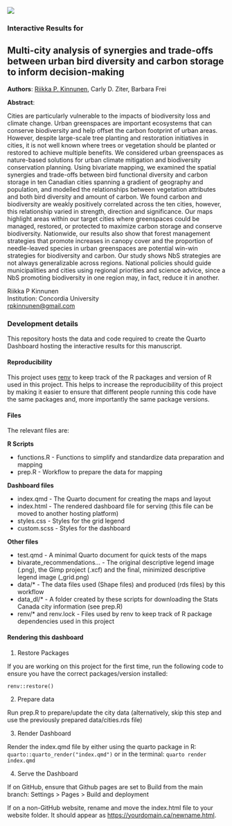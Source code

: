 ![](https://img.shields.io/badge/status-In_review-yellow)

### Interactive Results for
## Multi-city analysis of synergies and trade-offs between urban bird diversity and carbon storage to inform decision-making



**Authors**: [Riikka P. Kinnunen](mailto:rpkinnunen@gmail.com), Carly D. Ziter, Barbara Frei

**Abstract**: 

Cities are particularly vulnerable to the impacts of biodiversity loss and climate change. Urban greenspaces are important ecosystems that can conserve biodiversity and help offset the carbon footprint of urban areas. However, despite large-scale tree planting and restoration initiatives in cities, it is not well known where trees or vegetation should be planted or restored to achieve multiple benefits. We considered urban greenspaces as nature-based solutions for urban climate mitigation and biodiversity conservation planning. Using bivariate mapping, we examined the spatial synergies and trade-offs between bird functional diversity and carbon storage in ten Canadian cities spanning a gradient of geography and population, and modelled the relationships between vegetation attributes and both bird diversity and amount of carbon. We found carbon and biodiversity are weakly positively correlated across the ten cities, however, this relationship varied in strength, direction and significance. Our maps highlight areas within our target cities where greenspaces could be managed, restored, or protected to maximize carbon storage and conserve biodiversity. Nationwide, our results also show that forest management strategies that promote increases in canopy cover and the proportion of needle-leaved species in urban greenspaces are potential win-win strategies for biodiversity and carbon. Our study shows NbS strategies are not always generalizable across regions. National policies should guide municipalities and cities using regional priorities and science advice, since a NbS promoting biodiversity in one region may, in fact, reduce it in another.


Riikka P Kinnunen  
Institution: Concordia University  
rpkinnunen@gmail.com   


### Development details

This repository hosts the data and code required to create the Quarto Dashboard hosting the interactive results for this manuscript.

#### Reproducibility

This project uses [renv](https://rstudio.github.io/renv/articles/renv.html) to 
keep track of the R packages and version of R used in this project. 
This helps to increase the reproducibility of this project by making it easier to 
ensure that different people running this code have the same packages and, more
importantly the same package versions.

#### Files

The relevant files are: 

**R Scripts**

- functions.R - Functions to simplify and standardize data preparation and mapping
- prep.R - Workflow to prepare the data for mapping

**Dashboard files**

- index.qmd - The Quarto document for creating the maps and layout
- index.html - The rendered dashboard file for serving (this file can be moved to another hosting platform)
- styles.css - Styles for the grid legend
- custom.scss - Styles for the dashboard

**Other files** 

- test.qmd - A minimal Quarto document for quick tests of the maps
- bivarate_recommendations... - The original descriptive legend image (.png), the Gimp project (.xcf) and the final, minimized descriptive legend image (_grid.png)
- data/* - The data files used (Shape files) and produced (rds files) by this workflow
- data_dl/* - A folder created by these scripts for downloading the Stats Canada city information (see prep.R)
- renv/* and renv.lock - Files used by renv to keep track of R package dependencies used in this project


#### Rendering this dashboard

1. Restore Packages

If you are working on this project for the first time, run the following code
to ensure you have the correct packages/version installed:

```
renv::restore()
```

2. Prepare data 

Run prep.R to prepare/update the city data (alternatively, skip this step and use
the previously prepared data/cities.rds file)

3. Render Dashboard

Render the index.qmd file by either using the quarto package in R: `quarto::quarto_render("index.qmd")`
or in the terminal: `quarto render index.qmd`

4. Serve the Dashboard

If on GitHub, ensure that Github pages are set to Build from the main branch: 
Settings > Pages > Build and deployment

If on a non-GitHub website, rename and move the index.html file to your website folder. 
It should appear as https://yourdomain.ca/newname.html.



